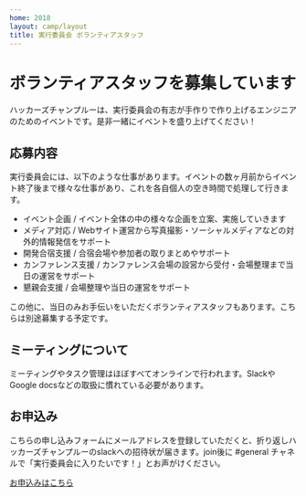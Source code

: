 ```yaml
---
home: 2018
layout: camp/layout
title: 実行委員会 ボランティアスタッフ
---
```


# ボランティアスタッフを募集しています

ハッカーズチャンプルーは、実行委員会の有志が手作りで作り上げるエンジニアのためのイベントです。是非一緒にイベントを盛り上げてください！

## 応募内容

実行委員会には、以下のような仕事があります。イベントの数ヶ月前からイベント終了後まで様々な仕事があり、これを各自個人の空き時間で処理して行きます。

* イベント企画 / イベント全体の中の様々な企画を立案、実施していきます
* メディア対応 / Webサイト運営から写真撮影・ソーシャルメディアなどの対外的情報発信をサポート
* 開発合宿支援 / 合宿会場や参加者の取りまとめやサポート
* カンファレンス支援 / カンファレンス会場の設営から受付・会場整理まで当日の運営をサポート
* 懇親会支援 / 会場整理や当日の運営をサポート

この他に、当日のみお手伝いをいただくボランティアスタッフもあります。こちらは別途募集する予定です。

## ミーティングについて

ミーティングやタスク管理はほぼすべてオンラインで行われます。SlackやGoogle docsなどの取扱に慣れている必要があります。

## お申込み

こちらの申し込みフォームにメールアドレスを登録していただくと、折り返しハッカーズチャンプルーのslackへの招待状が届きます。join後に #general チャネルで「実行委員会に入りたいです！」とお声がけください。

<a class="button alert" href="https://goo.gl/WOcoUD">お申込みはこちら</a>
